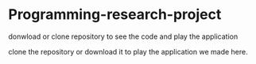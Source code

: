 # Programming-research-project
donwload or clone repository to see the code and play the application


clone the repository or download it to play the application we made here.
